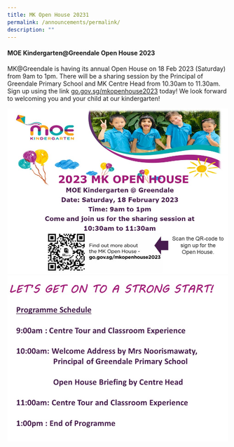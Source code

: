 ```yaml
---
title: MK Open House 20231
permalink: /announcements/permalink/
description: ""
---
```


#### MOE Kindergarten@Greendale Open House 2023

MK@Greendale is having its annual Open House on 18 Feb 2023 (Saturday) from 9am to 1pm.  There will be a sharing session by the Principal of Greendale Primary School and MK Centre Head from 10.30am to 11.30am.  Sign up using the link  [go.gov.sg/mkopenhouse2023](go.gov.sg/mkopenhouse2023) today! We look forward to welcoming you and your child at our kindergarten!

![](/images/MK@Greendale/MK%20Open%20House%201.jpg)
![](/images/MK@Greendale/MK%20Open%20House%202.jpg)